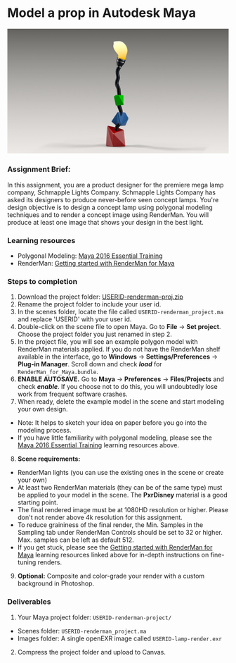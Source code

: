 # Model a prop in Autodesk Maya

![lamp render](../maya-renderman-prop.jpg)

### Assignment Brief:
In this assignment, you are a product designer for the premiere mega lamp company, Schmapple Lights Company. Schmapple Lights Company has asked its designers to produce never-before seen concept lamps. You're design objective is to design a concept lamp using polygonal modeling techniques and to render a concept image using RenderMan. You will produce at least one image that shows your design in the best light.

### Learning resources
- Polygonal Modeling: [Maya 2016 Essential Training](https://www.lynda.com/Maya-tutorials/Differences-between-NURBS-polygons/370380/413208-4.html)
- RenderMan: [Getting started with RenderMan for Maya](https://www.lynda.com/Renderman-tutorials/Welcome/442861/461592-4.html)

### Steps to completion
1. Download the project folder: [USERID-renderman-proj.zip](https://github.com/michael-collins/3d-learning-materials/blob/master/downloads/USERID-renderman-proj.zip?raw=true)
2. Rename the project folder to include your user id.
3. In the scenes folder, locate the file called ```USERID-renderman_project.ma``` and replace 'USERID' with your user id.
4. Double-click on the scene file to open Maya. Go to **File** -> **Set project**. Choose the project folder you just renamed in step 2.
5. In the project file, you will see an example polygon model with RenderMan materials applied. If you do not have the RenderMan shelf available in the interface, go to **Windows** -> **Settings/Preferences** -> **Plug-in Manager**. Scroll down and check ***load*** for ```RenderMan_for_Maya.bundle```.
6. **ENABLE AUTOSAVE.** Go to **Maya** -> **Preferences** -> **Files/Projects** and check ***enable***. If you choose not to do this, you will undoubtedly lose work from frequent software crashes.
7. When ready, delete the example model in the scene and start modeling your own design.
  - Note: It helps to sketch your idea on paper before you go into the modeling process.
  - If you have little familiarity with polygonal modeling, please see the [Maya 2016 Essential Training](https://www.lynda.com/Maya-tutorials/Differences-between-NURBS-polygons/370380/413208-4.html) learning resources above. 
8. **Scene requirements:**
  - RenderMan lights (you can use the existing ones in the scene or create your own)
  - At least two RenderMan materials (they can be of the same type) must be applied to your model in the scene. The **PxrDisney** material is a good starting point.
  - The final rendered image must be at 1080HD resolution or higher. Please don't not render above 4k resolution for this assignment.
  - To reduce graininess of the final render, the Min. Samples in the Sampling tab under RenderMan Controls should be set to 32 or higher. Max. samples can be left as default 512.
  - If you get stuck, please see the [Getting started with RenderMan for Maya](https://www.lynda.com/Renderman-tutorials/Welcome/442861/461592-4.html) learning resources linked above for in-depth instructions on fine-tuning renders.
9. **Optional:** Composite and color-grade your render with a custom background in Photoshop.

### Deliverables
1. Your Maya project folder: ```USERID-renderman-project/```
 - Scenes folder: ```USERID-renderman_project.ma```
 - Images folder: A single openEXR image called  ```USERID-lamp-render.exr```
2. Compress the project folder and upload to Canvas.